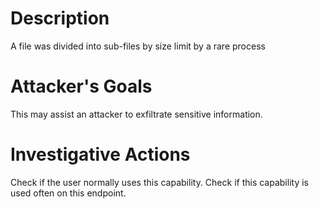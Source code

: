 # Description
A file was divided into sub-files by size limit by a rare process
# Attacker's Goals
This may assist an attacker to exfiltrate sensitive information.
# Investigative Actions
Check if the user normally uses this capability.
Check if this capability is used often on this endpoint.

